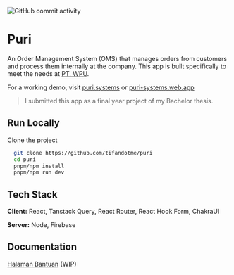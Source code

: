 ![GitHub commit activity](https://img.shields.io/github/commit-activity/m/tifandotme/puri)

# Puri

An Order Management System (OMS) that manages orders from customers and process them internally at the company. This app is built specifically to meet the needs at [PT. WPU](http://ptwpu.com).

For a working demo, visit [puri.systems](https://puri.systems) or [puri-systems.web.app](https://puri-systems.web.app)

> I submitted this app as a final year project of my Bachelor thesis.

## Run Locally

Clone the project

```bash
  git clone https://github.com/tifandotme/puri
  cd puri
  pnpm/npm install
  pnpm/npm run dev
```

## Tech Stack

**Client:** React, Tanstack Query, React Router, React Hook Form, ChakraUI

**Server:** Node, Firebase

## Documentation

[Halaman Bantuan](https://puri.systems/help) (WIP)
